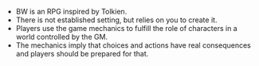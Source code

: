 - BW is an RPG inspired by Tolkien. 
- There is not established setting, but relies on you to create it. 
- Players use the game mechanics to fulfill the role of characters in a world controlled by the GM.
- The mechanics imply that choices and actions have real consequences and players should be prepared for that.
